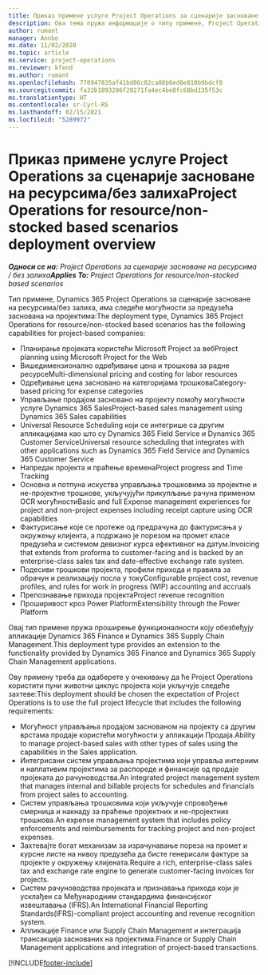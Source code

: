 ```yaml
---
title: Приказ примене услуге Project Operations за сценарије засноване на ресурсима/без залиха
description: Ова тема пружа информације о типу примене, Project Operations за сценарије засноване на ресурсима/без залиха.
author: rumant
manager: Annbe
ms.date: 11/02/2020
ms.topic: article
ms.service: project-operations
ms.reviewer: kfend
ms.author: rumant
ms.openlocfilehash: 770947835af41bd06c02ca08b6ed8e810b9bdcf8
ms.sourcegitcommit: fa32b1893286f20271fa4ec4be8fc68bd135f53c
ms.translationtype: HT
ms.contentlocale: sr-Cyrl-RS
ms.lasthandoff: 02/15/2021
ms.locfileid: "5289972"
---
```

# <a name="project-operations-for-resourcenon-stocked-based-scenarios-deployment-overview"></a><span data-ttu-id="08411-103">Приказ примене услуге Project Operations за сценарије засноване на ресурсима/без залиха</span><span class="sxs-lookup"><span data-stu-id="08411-103">Project Operations for resource/non-stocked based scenarios deployment overview</span></span>

<span data-ttu-id="08411-104">_**Односи се на:** Project Operations за сценарије засноване на ресурсима / без залиха_</span><span class="sxs-lookup"><span data-stu-id="08411-104">_**Applies To:** Project Operations for resource/non-stocked based scenarios_</span></span>

<span data-ttu-id="08411-105">Тип примене, Dynamics 365 Project Operations за сценарије засноване на ресурсима/без залиха, има следеће могућности за предузећа заснована на пројектима:</span><span class="sxs-lookup"><span data-stu-id="08411-105">The deployment type, Dynamics 365 Project Operations for resource/non-stocked based scenarios has the following capabilities for project-based companies:</span></span>

- <span data-ttu-id="08411-106">Планирање пројеката користећи Microsoft Project за веб</span><span class="sxs-lookup"><span data-stu-id="08411-106">Project planning using Microsoft Project for the Web</span></span>
- <span data-ttu-id="08411-107">Вишедимензионално одређивање цена и трошкова за радне ресурсе</span><span class="sxs-lookup"><span data-stu-id="08411-107">Multi-dimensional pricing and costing for labor resources</span></span>
- <span data-ttu-id="08411-108">Одређивање цена засновано на категоријама трошкова</span><span class="sxs-lookup"><span data-stu-id="08411-108">Category-based pricing for expense categories</span></span>
- <span data-ttu-id="08411-109">Управљање продајом засновано на пројекту помоћу могућности услуге Dynamics 365 Sales</span><span class="sxs-lookup"><span data-stu-id="08411-109">Project-based sales management using Dynamics 365 Sales capabilities</span></span>
- <span data-ttu-id="08411-110">Universal Resource Scheduling који се интегрише са другим апликацијама као што су Dynamics 365 Field Service и Dynamics 365 Customer Service</span><span class="sxs-lookup"><span data-stu-id="08411-110">Universal resource scheduling that integrates with other applications such as Dynamics 365 Field Service and Dynamics 365 Customer Service</span></span>
- <span data-ttu-id="08411-111">Напредак пројекта и праћење времена</span><span class="sxs-lookup"><span data-stu-id="08411-111">Project progress and Time Tracking</span></span>
- <span data-ttu-id="08411-112">Основна и потпуна искуства управљања трошковима за пројектне и не-пројектне трошкове, укључујући прикупљање рачуна применом OCR могућности</span><span class="sxs-lookup"><span data-stu-id="08411-112">Basic and full Expense management experiences for project and non-project expenses including receipt capture using OCR capabilities</span></span>
- <span data-ttu-id="08411-113">Фактурисање које се протеже од предрачуна до фактурисања у окружењу клијента, а подржано је порезом на промет класе предузећа и системом девизног курса ефективног на датум.</span><span class="sxs-lookup"><span data-stu-id="08411-113">Invoicing that extends from proforma to customer-facing and is backed by an enterprise-class sales tax and date-effective exchange rate system.</span></span>
- <span data-ttu-id="08411-114">Подесиви трошкови пројекта, профили прихода и правила за обрачун и реализацију посла у току</span><span class="sxs-lookup"><span data-stu-id="08411-114">Configurable project cost, revenue profiles, and rules for work in progress (WIP) accounting and accruals</span></span>
- <span data-ttu-id="08411-115">Препознавање прихода пројекта</span><span class="sxs-lookup"><span data-stu-id="08411-115">Project revenue recognition</span></span>
- <span data-ttu-id="08411-116">Проширивост кроз Power Platform</span><span class="sxs-lookup"><span data-stu-id="08411-116">Extensibility through the Power Platform</span></span>

<span data-ttu-id="08411-117">Овај тип примене пружа проширење функционалности коју обезбеђују апликације Dynamics 365 Finance и Dynamics 365 Supply Chain Management.</span><span class="sxs-lookup"><span data-stu-id="08411-117">This deployment type provides an extension to the functionality provided by Dynamics 365 Finance and Dynamics 365 Supply Chain Management applications.</span></span>

<span data-ttu-id="08411-118">Ову примену треба да одаберете у очекивању да ће Project Operations користити пуни животни циклус пројекта који укључује следеће захтеве:</span><span class="sxs-lookup"><span data-stu-id="08411-118">This deployment should be chosen the expectation of Project Operations is to use the full project lifecycle that includes the following requirements:</span></span>

- <span data-ttu-id="08411-119">Могућност управљања продајом заснованом на пројекту са другим врстама продаје користећи могућности у апликацији Продаја.</span><span class="sxs-lookup"><span data-stu-id="08411-119">Ability to manage project-based sales with other types of sales using the capabilities in the Sales application.</span></span>
- <span data-ttu-id="08411-120">Интегрисани систем управљања пројектима који управља интерним и наплативим пројектима за распореде и финансије од продаје пројеката до рачуноводства.</span><span class="sxs-lookup"><span data-stu-id="08411-120">An integrated project management system that manages internal and billable projects for schedules and financials from project sales to accounting.</span></span>
- <span data-ttu-id="08411-121">Систем управљања трошковима који укључује спровођење смерница и накнаду за праћење пројектних и не-пројектних трошкова.</span><span class="sxs-lookup"><span data-stu-id="08411-121">An expense management system that includes policy enforcements and reimbursements for tracking project and non-project expenses.</span></span>
- <span data-ttu-id="08411-122">Захтевајте богат механизам за израчунавање пореза на промет и курсне листе на нивоу предузећа да бисте генерисали фактуре за пројекте у окружењу клијената.</span><span class="sxs-lookup"><span data-stu-id="08411-122">Require a rich, enterprise-class sales tax and exchange rate engine to generate customer-facing invoices for projects.</span></span>
- <span data-ttu-id="08411-123">Систем рачуноводства пројеката и признавања прихода који је усклађен са Међународним стандардима финансијског извештавања (IFRS).</span><span class="sxs-lookup"><span data-stu-id="08411-123">An International Financial Reporting Standards(IFRS)-compliant project accounting and revenue recognition system.</span></span>
- <span data-ttu-id="08411-124">Апликације Finance или Supply Chain Management и интеграција трансакција заснованих на пројектима.</span><span class="sxs-lookup"><span data-stu-id="08411-124">Finance or Supply Chain Management applications and integration of project-based transactions.</span></span>


[!INCLUDE[footer-include](../includes/footer-banner.md)]